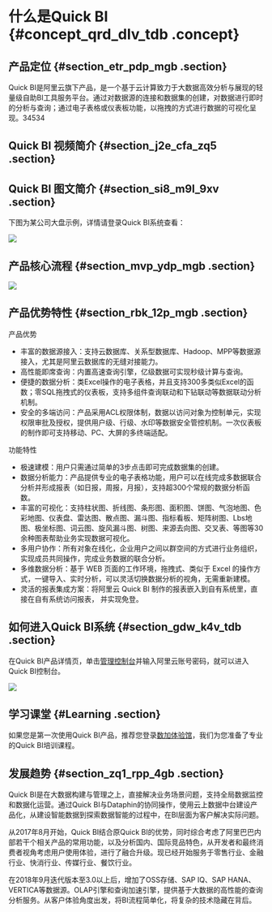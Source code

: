 # 什么是Quick BI {#concept_qrd_dlv_tdb .concept}

## 产品定位 {#section_etr_pdp_mgb .section}

Quick BI是阿里云旗下产品，是一个基于云计算致力于大数据高效分析与展现的轻量级自助BI工具服务平台。通过对数据源的连接和数据集的创建，对数据进行即时的分析与查询；通过电子表格或仪表板功能，以拖拽的方式进行数据的可视化呈现。34534

## Quick BI 视频简介 {#section_j2e_cfa_zq5 .section}

  

## Quick BI 图文简介 {#section_si8_m9l_9xv .section}

下图为某公司大盘示例，详情请登录Quick BI系统查看：

![](http://static-aliyun-doc.oss-cn-hangzhou.aliyuncs.com/assets/img/9062/156817356010653_zh-CN.png)

## 产品核心流程 {#section_mvp_ydp_mgb .section}

![](http://static-aliyun-doc.oss-cn-hangzhou.aliyuncs.com/assets/img/9062/156817356037888_zh-CN.png)

## 产品优势特性 {#section_rbk_12p_mgb .section}

 产品优势 

-   丰富的数据源接入：支持云数据库、关系型数据库、Hadoop、MPP等数据源接入，尤其是阿里云数据库的无缝对接能力。
-   高性能即席查询：内置高速查询引擎，亿级数据可实现秒级计算与查询。
-   便捷的数据分析：类Excel操作的电子表格，并且支持300多类似Excel的函数；零SQL拖拽式的仪表板，支持多组件查询联动和下钻联动等数据联动分析机制。
-   安全的多端访问：产品采用ACL权限体制，数据以访问对象为控制单元，实现权限审批及授权，提供用户级、行级、水印等数据安全管控机制。一次仪表板的制作即可支持移动、PC、大屏的多终端适配。

 功能特性 

-   极速建模：用户只需通过简单的3步点击即可完成数据集的创建。
-   数据分析能力：产品提供专业的电子表格功能，用户可以在线完成多数据联合分析并形成报表（如日报，周报，月报），支持超300个常规的数据分析函数。
-   丰富的可视化：支持柱状图、折线图、条形图、面积图、饼图、气泡地图、色彩地图、仪表盘、雷达图、散点图、漏斗图、指标看板、矩阵树图、Lbs地图、极坐标图、词云图、旋风漏斗图、树图、来源去向图、交叉表、等图等30余种图表帮助业务实现数据可视化。
-   多用户协作：所有对象在线化，企业用户之间以群空间的方式进行业务组织，实现成员共同操作，完成业务数据的联合分析。
-   多维数据分析：基于 WEB 页面的工作环境，拖拽式、类似于 Excel 的操作方式，一键导入、实时分析，可以灵活切换数据分析的视角，无需重新建模。
-   灵活的报表集成方案：将阿里云 Quick BI 制作的报表嵌入到自有系统里，直接在自有系统访问报表， 并实现免登。

## 如何进入Quick BI系统 {#section_gdw_k4v_tdb .section}

在Quick BI产品详情页，单击[管理控制台](https://data.aliyun.com/product/bi?spm=5176.8142029.dataTechnology.11.41416d3eTJ22ri)并输入阿里云账号密码，就可以进入Quick BI控制台。

![](http://static-aliyun-doc.oss-cn-hangzhou.aliyuncs.com/assets/img/9062/1568173561988_zh-CN.png)

## 学习课堂 {#Learning .section}

如果您是第一次使用Quick BI产品，推荐您登录[数加体验馆](https://help.aliyun.com/document_detail/30250.html)，我们为您准备了专业的Quick BI培训课程。

## 发展趋势 {#section_zq1_rpp_4gb .section}

Quick BI是在大数据构建与管理之上，直接解决业务场景问题，支持全局数据监控和数据化运营。通过Quick BI与Dataphin的协同操作，使用云上数据中台建设产品化，从建设智能数据到探索数据智能的过程中，在BI层面为客户解决实际问题。

从2017年8月开始，Quick BI结合原Quick BI的优势，同时综合考虑了阿里巴巴内部若干个相关产品的常用功能，以及分析国内、国际竞品特色，从开发者和最终消费者视角考虑用户使用体验，进行了融合升级。现已经开始服务于零售行业、金融行业、快消行业、传媒行业、餐饮行业。

在2018年9月迭代版本至3.0以上后，增加了OSS存储、SAP IQ、SAP HANA、VERTICA等数据源。OLAP引擎和查询加速引擎，提供基于大数据的高性能的查询分析服务。从客户体验角度出发，将BI流程简单化，将复杂的技术隐藏在背后。


